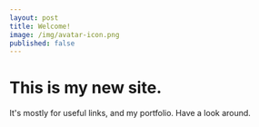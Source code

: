 ```yaml
---
layout: post
title: Welcome!
image: /img/avatar-icon.png
published: false
---
```


# This is my new site.

It's mostly for useful links, and my portfolio.
Have a look around.
